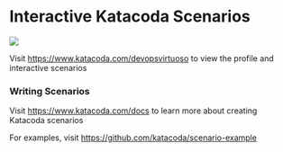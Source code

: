 # Interactive Katacoda Scenarios

[![](http://shields.katacoda.com/katacoda/devopsvirtuoso/count.svg)](https://www.katacoda.com/devopsvirtuoso "Get your profile on Katacoda.com")

Visit https://www.katacoda.com/devopsvirtuoso to view the profile and interactive scenarios

### Writing Scenarios
Visit https://www.katacoda.com/docs to learn more about creating Katacoda scenarios

For examples, visit https://github.com/katacoda/scenario-example
